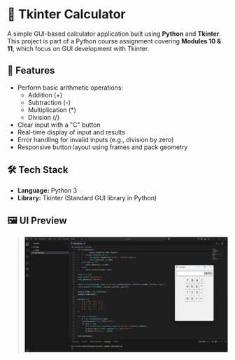 # 🧮 Tkinter Calculator
A simple GUI-based calculator application built using **Python** and **Tkinter**. 
This project is part of a Python course assignment covering **Modules 10 & 11**, which focus on GUI development with Tkinter.

## 🚀 Features
- Perform basic arithmetic operations:
  - Addition (+)
  - Subtraction (-)
  - Multiplication (*)
  - Division (/)
- Clear input with a "C" button
- Real-time display of input and results
- Error handling for invalid inputs (e.g., division by zero)
- Responsive button layout using frames and pack geometry

## 🛠️ Tech Stack
- **Language:** Python 3 
- **Library:** Tkinter (Standard GUI library in Python)

## 🖼️ UI Preview  
> ![Calculator UI](assets/calculator.png)




